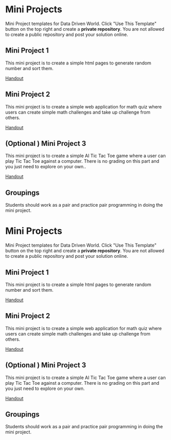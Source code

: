 # Mini Projects
Mini Project templates for Data Driven World. Click "Use This Template" button on the top right and create a **private repository**. You are not allowed to create a public repository and post your solution online. 

## Mini Project 1
This mini project is to create a simple html pages to generate random number and sort them.

[Handout](mp_sort/Readme.md)

## Mini Project 2
This mini project is to create a simple web application for math quiz where users can create simple math challenges and take up challenge from others.

[Handout](mp_calc/Readme.md)

## (Optional ) Mini Project 3

This mini project is to create a simple AI Tic Tac Toe game where a user can play Tic Tac Toe against a computer. There is no grading on this part and you just need to explore on your own.. 

[Handout](mp_tictactoe/Readme.md)

## Groupings

Students should work as a pair and practice pair programming in doing the mini project. 

# Mini Projects
Mini Project templates for Data Driven World. Click "Use This Template" button on the top right and create a **private repository**. You are not allowed to create a public repository and post your solution online. 

## Mini Project 1
This mini project is to create a simple html pages to generate random number and sort them.

[Handout](mp_sort/Readme.md)

## Mini Project 2
This mini project is to create a simple web application for math quiz where users can create simple math challenges and take up challenge from others.

[Handout](mp_calc/Readme.md)

## (Optional ) Mini Project 3

This mini project is to create a simple AI Tic Tac Toe game where a user can play Tic Tac Toe against a computer. There is no grading on this part and you just need to explore on your own. 

[Handout](mp_tictactoe/Readme.md)

## Groupings

Students should work as a pair and practice pair programming in doing the mini project. 


